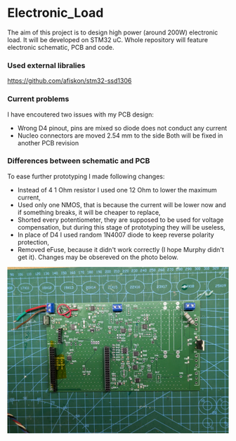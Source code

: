 # Electronic_Load

The aim of this project is to design high power (around 200W) electronic load. It will be developed on STM32 uC. Whole repository will feature electronic schematic, PCB and code.

### Used external libralies
https://github.com/afiskon/stm32-ssd1306

### Current problems

I have encoutered two issues with my PCB design:
* Wrong D4 pinout, pins are mixed so diode does not conduct any current 
* Nucleo connectors are moved 2.54 mm to the side
Both will be fixed in another PCB revision

### Differences between schematic and PCB

To ease further prototyping I made following changes:
* Instead of 4 1 Ohm resistor I used one 12 Ohm to lower the maximum current,
* Used only one NMOS, that is because the current will be lower now and if something breaks, it will be cheaper to replace,
* Shorted every potentiometer, they are supposed to be used for voltage compensation, but during this stage of prototyping they will be useless,
* In place of D4 I used random 1N4007 diode to keep reverse polarity protection,
* Removed eFuse, because it didn't work correctly (I hope Murphy didn't get it).
Changes may be obsereved on the photo below.

![Soldered PCB photo](/PCB_FILES/soldered_pcb.jpg)
